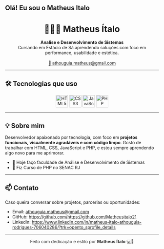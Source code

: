 ## Olá! Eu sou o Matheus Italo

<h1 align="center">👨🏽‍💻 Matheus Ítalo</h1>

<p align="center">
  <b>Analise e Desenvolvimento de Sistemas </b><br>
  Cursando em Estácio de Sá aprendendo soluções com foco em performance, usabilidade e estética.<br>
  <br>
  <a href="mailto:athouguia.matheus@gmail.com">📩 athouguia.matheus@gmail.com</a>
</p>

---

## 🛠️ Tecnologias que uso

<div align="center" style="margin-top: 10px;">
  <img src="https://cdn.jsdelivr.net/gh/devicons/devicon/icons/html5/html5-original.svg" height="40" alt="HTML5" />
  <img src="https://cdn.jsdelivr.net/gh/devicons/devicon/icons/css3/css3-original.svg" height="40" alt="CSS3" />
  <img src="https://cdn.jsdelivr.net/gh/devicons/devicon/icons/javascript/javascript-original.svg" height="40" alt="JavaScript" />
  <img src="https://cdn.jsdelivr.net/gh/devicons/devicon/icons/php/php-original.svg" height="40" alt="PHP" />
</div>

---

## 💡 Sobre mim

Desenvolvedor apaixonado por tecnologia, com foco em **projetos funcionais, visualmente agradáveis e com código limpo**. 
Gosto de trabalhar com HTML, CSS, JavaScript e PHP, e estou sempre aprendendo algo novo para me aprimorar.

- 🔭 Hoje faço faculdade de Análise e Desenvolvimento de Sistemas
- 📘 Fiz Curso de PHP no SENAC RJ

---

## 📫 Contato

Caso queira conversar sobre projetos, parcerias ou oportunidades:

- Email: [athouguia.matheus@gmail.com](mailto:athouguia.matheus@gmail.com)
- GitHub: https://github.com/https://github.com/Matheusitalo21
- LinkedIn: https://www.linkedin.com/in/matheus-italo-athouguia-rodrigues-706040286/?trk=opento_sprofile_details

---

<p align="center" style="color: #2e2e2e;">
  Feito com dedicação e estilo por <strong>Matheus Ítalo</strong> 💻🖤
</p>
